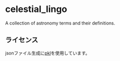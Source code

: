 # celestial_lingo
A collection of astronomy terms and their definitions.




## ライセンス
jsonファイル生成に[pkl](https://github.com/apple/pkl)を使用しています。
